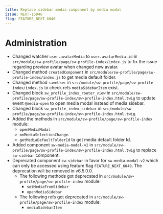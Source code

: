 ```yaml
---
title: Replace sidebar media component by media modal
issue: NEXT-15948
flag: FEATURE_NEXT_6040
---
```

# Administration
* Changed watcher `user.avatarMedia` to `user.avatarMedia.id` in `src/module/sw-profile/page/sw-profile-index/index.js` to fix the issue regarding preview avatar when changed new avatar.
* Changed method `createdComponent` in `src/module/sw-profile/page/sw-profile-index/index.js` to get media default folder.
* Changed method `saveUser` in `src/module/sw-profile/page/sw-profile-index/index.js` to check refs `mediaSidebarItem` exist.
* Changed block `sw_profile_index_router_view` in `src/module/sw-profile/page/sw-profile-index/sw-profile-index.html.twig` to update event `@media-open` to open media modal instead of media sidebar.
* Changed block `sw_profile_index_sidebar` in `src/module/sw-profile/page/sw-profile-index/sw-profile-index.html.twig`.
* Added the methods in `src/module/sw-profile/page/sw-profile-index` module:
    * `openMediaModal`
    * `onMediaSelectionChange`.
    * `getMediaDefaultFolderId` to get media default folder Id.
* Added component `sw-media-modal-v2` in `src/module/sw-profile/page/sw-profile-index/sw-profile-index.html.twig` to replace `sw-sidebar` component.
* Deprecated component `sw-sidebar` in favor for `sw-media-modal-v2` which can only be accessed using feature flag `FEATURE_NEXT_6040`. The deprecation will be removed in v6.5.0.0.
    * The following methods got deprecated in `src/module/sw-profile/page/sw-profile-index` module:
        * `setMediaFromSidebar`
        * `openMediaSidebar`
    * The following refs got deprecated in `src/module/sw-profile/page/sw-profile-index` module:
        * `mediaSidebarItem`
